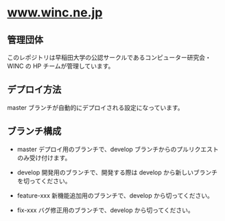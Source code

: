 # www.winc.ne.jp

## 管理団体

このレポジトリは早稲田大学の公認サークルであるコンピューター研究会・WINC の HP チームが管理しています。

## デプロイ方法

master ブランチが自動的にデプロイされる設定になっています。

## ブランチ構成

- master
  デプロイ用のブランチで、develop ブランチからのプルリクエストのみ受け付けます。

- develop
  開発用のブランチで、開発する際は develop から新しいブランチを切ってください。

- feature-xxx
  新機能追加用のブランチで、develop から切ってください。

- fix-xxx
  バグ修正用のブランチで、develop から切ってください。
